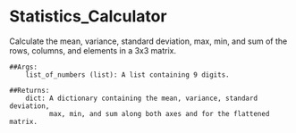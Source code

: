 # Statistics_Calculator
 Calculate the mean, variance, standard deviation, max, min, and sum 
    of the rows, columns, and elements in a 3x3 matrix.
    
    ##Args:
        list_of_numbers (list): A list containing 9 digits.
    
    ##Returns:
        dict: A dictionary containing the mean, variance, standard deviation,
              max, min, and sum along both axes and for the flattened matrix.
